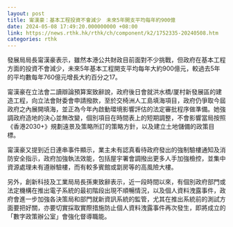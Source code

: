 ```yaml
---
layout: post
title: 甯漢豪：基本工程投資不會減少　未來5年開支平均每年約900億
date: 2024-05-08 17:49:20.000000000 +08:00
link: https://news.rthk.hk/rthk/ch/component/k2/1752335-20240508.htm
categories: rthk
---
```


發展局局長甯漢豪表示，雖然本港公共財政目前面對不少挑戰，但政府在基本工程方面的投資不會減少，未來5年基本工程開支平均每年大約900億元，較過去5年的平均數每年760億元增長大約百分之17。

甯漢豪在立法會二讀辯論預算案致辭說，政府後日會就洪水橋/厦村新發展區的建造工程，向立法會財委會申請撥款，至於交椅洲人工島填海項目，政府仍爭取今屆政府之內展開填海，並正為今年內啟動環境影響評估的法定審批程序做準備。她強調政府造地的決心並無改變，個別項目在時間表上的短期調整，不會影響當局按照《香港2030+》規劃遠景及策略所訂的策略方針，以及建立土地儲備的政策目標。

甯漢豪又提到近日連串事件顯示，業主未有認真看待政府發出的強制驗樓通知及消防安全指示，政府加強執法效能，包括屋宇署會調撥出更多人手加強檢控，並集中資源處理未有遵辦驗樓，而有較多賓館或劏房等的高風險大樓。

另外，創新科技及工業局局長孫東致辭表示，近一段時間以來，有個別政府部門或法定機構在推出電子系統的最初階段出現不順暢情況，以及個人資料洩露事件，政府會進一步加強各決策局和部門就新資訊系統的監管，尤其在推出系統前的測試方面要把好關，亦要切實採取實際措施防止個人資料洩露事件再次發生，即將成立的「數字政策辦公室」會強化督導職能。
